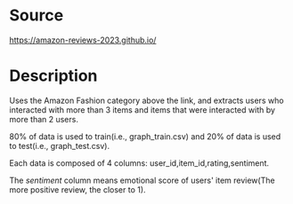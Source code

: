 # Source
https://amazon-reviews-2023.github.io/

# Description
Uses the Amazon Fashion category above the link, and extracts users who interacted with more than 3 items and items that were interacted with by more than 2 users.

80% of data is used to train(i.e., graph_train.csv) and 20% of data is used to test(i.e., graph_test.csv).

Each data is composed of 4 columns: user_id,item_id,rating,sentiment.

The _sentiment_ column means emotional score of users' item review(The more positive review, the closer to 1).